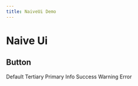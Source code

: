 ```yaml
---
title: NaiveUi Demo
---
```


<script setup>
import NaiveProvider from '~/components/NaiveProvider.vue'
definePage({
  name: 'naive-ui-demo',
})
</script>

# Naive Ui
## Button
<div class="p-3 bg-white rounded-md flex flex-wrap gap-3" >
  <n-button>Default</n-button>
  <n-button type="tertiary">
    Tertiary
  </n-button>
  <n-button type="primary">
    Primary
  </n-button>
  <n-button type="info">
    Info
  </n-button>
  <n-button type="success">
    Success
  </n-button>
  <n-button type="warning">
    Warning
  </n-button>
  <n-button type="error">
    Error
  </n-button>
</div>
